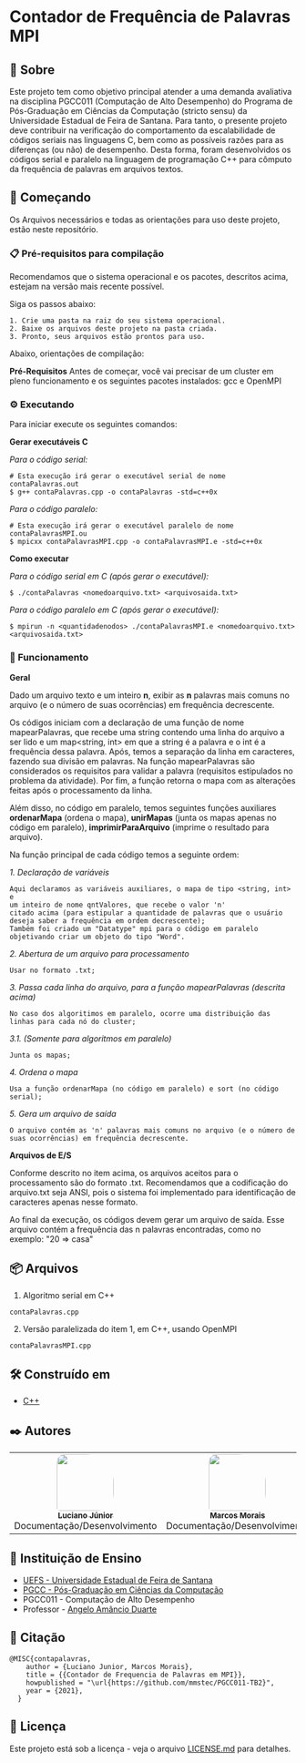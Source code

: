 # Contador de Frequência de Palavras MPI

## 🎁 Sobre

Este projeto tem como objetivo principal atender a uma demanda avaliativa na disciplina PGCC011 (Computação de Alto Desempenho) do Programa de Pós-Graduação em Ciências da Computação (stricto sensu) da Universidade Estadual de Feira de Santana. Para tanto, o presente projeto deve contribuir na verificação do comportamento da escalabilidade de códigos seriais nas linguagens C, bem como as possíveis razões para as diferenças (ou não) de desempenho. Desta forma, foram desenvolvidos os códigos serial e paralelo na linguagem de programação C++ para cômputo da frequência de palavras em arquivos textos.

## 🚀 Começando

Os Arquivos necessários e todas as orientações para uso deste projeto, estão neste repositório.

### 📋 Pré-requisitos para compilação

Recomendamos que o sistema operacional e os pacotes, descritos acima, estejam na versão mais recente possível.

Siga os passos abaixo:

```
1. Crie uma pasta na raiz do seu sistema operacional.
2. Baixe os arquivos deste projeto na pasta criada.
3. Pronto, seus arquivos estão prontos para uso.
```

Abaixo, orientações de compilação:

**Pré-Requisitos**
Antes de começar, você vai precisar de um cluster em pleno funcionamento e os seguintes pacotes instalados: gcc e OpenMPI

### ⚙️ Executando

Para iniciar execute os seguintes comandos:

**Gerar executáveis C**

*Para o código serial:*
```
# Esta execução irá gerar o executável serial de nome contaPalavras.out
$ g++ contaPalavras.cpp -o contaPalavras -std=c++0x
```

*Para o código paralelo:*
```
# Esta execução irá gerar o executável paralelo de nome contaPalavrasMPI.ou
$ mpicxx contaPalavrasMPI.cpp -o contaPalavrasMPI.e -std=c++0x
```

**Como executar**

*Para o código serial em C (após gerar o executável):*
```
$ ./contaPalavras <nomedoarquivo.txt> <arquivosaida.txt>
```

*Para o código paralelo em C (após gerar o executável):*
```
$ mpirun -n <quantidadenodos> ./contaPalavrasMPI.e <nomedoarquivo.txt> <arquivosaida.txt>
```


### 🔩 Funcionamento

**Geral** <br />

Dado um arquivo texto e um inteiro **n**, exibir as **n** palavras mais comuns no arquivo (e o número de suas ocorrências)  em frequência decrescente.

Os códigos iniciam com a declaração de uma função de nome mapearPalavras, que recebe uma string contendo uma linha do arquivo a ser lido e um map<string, int> em que a string é a palavra e o int é a frequência dessa palavra. Após, temos a separação da linha em caracteres, fazendo sua divisão em palavras. Na função mapearPalavras são considerados os requisitos para validar a palavra (requisitos estipulados no problema da atividade). Por fim, a função retorna o mapa com as alterações feitas após o processamento da linha.

Além disso, no código em paralelo, temos seguintes funções auxiliares **ordenarMapa** (ordena o mapa), **unirMapas** (junta os mapas apenas no código em paralelo), **imprimirParaArquivo** (imprime o resultado para arquivo). 

Na função principal de cada código temos a seguinte ordem: 


*1. Declaração de variáveis*
```
Aqui declaramos as variáveis auxiliares, o mapa de tipo <string, int> e 
um inteiro de nome qntValores, que recebe o valor 'n' 
citado acima (para estipular a quantidade de palavras que o usuário deseja saber a frequência em ordem decrescente);
Também foi criado um "Datatype" mpi para o código em paralelo objetivando criar um objeto do tipo "Word".
```

*2. Abertura de um arquivo para processamento*
```
Usar no formato .txt;
```

*3. Passa cada linha do arquivo, para a função mapearPalavras (descrita acima)* 
```
No caso dos algoritimos em paralelo, ocorre uma distribuição das linhas para cada nó do cluster;
```

*3.1. (Somente para algoritmos em paralelo)*
```
Junta os mapas;
```

*4. Ordena o mapa*
```
Usa a função ordenarMapa (no código em paralelo) e sort (no código serial);
```

*5. Gera um arquivo de saída*
```
O arquivo contém as 'n' palavras mais comuns no arquivo (e o número de suas ocorrências) em frequência decrescente. 
```

**Arquivos de E/S** <br />

Conforme descrito no item acima, os arquivos aceitos para o processamento são do formato .txt. 
Recomendamos que a codificação do arquivo.txt seja ANSI, pois o sistema foi implementado para identificação de caracteres apenas nesse formato.

Ao final da execução, os códigos devem gerar um arquivo de saída. 
Esse arquivo contém a frequência das n palavras encontradas, como no exemplo: "20 => casa"

## 📦 Arquivos

1. Algoritmo serial em C++
```
contaPalavras.cpp 
```
2. Versão paralelizada do item 1, em C++, usando OpenMPI
```
contaPalavrasMPI.cpp
```


## 🛠️ Construído em

* [C++](http://www.bloodshed.net/devcpp.html) 

## ✒️ Autores

<table>
  <tr>
    <td align="center"><a href="https://github.com/lamjunioor"><img style="border-radius: 15px 50px 30px 5px;" src="https://avatars.githubusercontent.com/u/42066765?v=4" width="100px;" alt=""/><br /><sub><b>Luciano Júnior</b></sub></a><br /> Documentação/Desenvolvimento</td>
    <td align="center"><a href="https://github.com/mmstec"><img style="border-radius: 15px 50px 30px 5px;" src="https://avatars.githubusercontent.com/u/26969915?v=4" width="100px;" alt=""/><br /><sub><b>Marcos Morais</b></sub></a><br />Documentação/Desenvolvimento</a></td>
  </tr>
</table>

## 🎁 Instituição de Ensino

* [UEFS - Universidade Estadual de Feira de Santana](https://www.uefs.br/) <br />
* [PGCC - Pós-Graduação em Ciências da Computação](https://pgcc.uefs.br/home) <br />
* PGCC011 - Computação de Alto Desempenho <br />
* Professor - [Angelo Amâncio Duarte](https://pgcc.uefs.br/sobre/docentes/angeloduarte) <br /> 

## 🚀 Citação

```
@MISC{contapalavras,
    author = {Luciano Junior, Marcos Morais},
    title = {{Contador de Frequencia de Palavras em MPI}},
    howpublished = "\url{https://github.com/mmstec/PGCC011-TB2}",
    year = {2021},
  }
```
## 📄 Licença

Este projeto está sob a licença - veja o arquivo [LICENSE.md](https://github.com/mmstec/PGCC011/blob/main/LICENSE.md) para detalhes.

